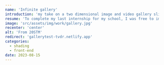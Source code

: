 ```yaml
---
name: 'Infinite gallery'
introduction: 'my take on a two dimensional image and video gallery slider'
resume: 'To complete my last internship for my school, I was free to imagine how the splashscreen of the company I was in could look like. This is the result, made with pixi.js.'
image: 'src/assets/img/work/gallery.jpg'
recenter: 'center'
alt: 'From 20STM'
redirect: 'gallerytest-tvdr.netlify.app'
categories:
  - shading
  - front-end
date: 2023-08-15
---
```

